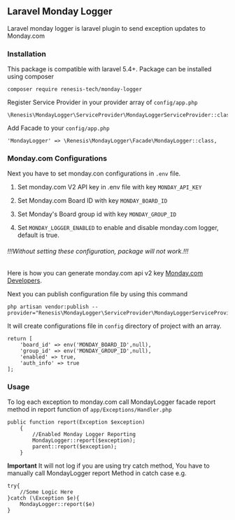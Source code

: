 ## Laravel Monday Logger

Laravel monday logger is laravel plugin to send exception updates to Monday.com

### Installation

This package is compatible with laravel 5.4+.
Package can be installed using composer 

```$xslt
composer require renesis-tech/monday-logger
```

Register Service Provider in your provider array of ```config/app.php```

```$xslt
\Renesis\MondayLogger\ServiceProvider\MondayLoggerServiceProvider::class,
```
Add Facade to your ```config/app.php```

```$xslt
'MondayLogger' => \Renesis\MondayLogger\Facade\MondayLogger::class,
```

### Monday.com Configurations

Next you have to set monday.con configurations in ```.env``` file. 

1. Set monday.com V2 API key in .env file with key ```MONDAY_API_KEY```

2. Set Monday.com Board ID with key ```MONDAY_BOARD_ID```

3. Set Monday's Board group id with key ```MONDAY_GROUP_ID```

4. Set ```MONDAY_LOGGER_ENABLED``` to enable and disable monday.com logger, default is true.

###### !!!Without setting these configuration, package will not work.!!!

Here is how you can generate monday.com api v2 key [Monday.com Developers](https://monday.com/developers/v2).

Next you can publish configuration file by using this command 

```$xslt
php artisan vendor:publish --provider="Renesis\MondayLogger\ServiceProvider\MondayLoggerServiceProvider"
```

It will create configurations file in ``config`` directory of project
with an array.

```$xslt
return [
    'board_id' => env('MONDAY_BOARD_ID',null),
    'group_id' => env('MONDAY_GROUP_ID',null),
    'enabled' => true,
    'auth_info' => true
];
```

### Usage

To log each exception to monday.com call MondayLogger facade report method in report function of ```app/Exceptions/Handler.php```
```$xslt
public function report(Exception $exception)
    {
        //Enabled Monday Logger Reporting
        MondayLogger::report($exception);
        parent::report($exception);
    }
```

**Important**
It will not log if you are using try catch method, You have to manually call MondayLogger report Method in catch case
e.g.

```$xslt
try{
    //Some Logic Here
}catch (\Exception $e){
    MondayLogger::report($e)
}   
```

